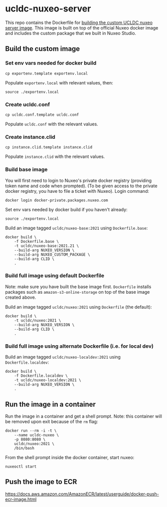 # ucldc-nuxeo-server

This repo contains the Dockerfile for [building the custom UCLDC nuxeo server image](https://doc.nuxeo.com/nxdoc/build-a-custom-docker-image/). This image is built on top of the official Nuxeo docker image and includes the custom package that we built in Nuxeo Studio.

## Build the custom image

### Set env vars needed for docker build

````
cp exportenv.template exportenv.local
````

Populate `exportenv.local` with relevant values, then:

```
source ./exportenv.local
```

### Create ucldc.conf

```
cp ucldc.conf.template ucldc.conf
```

Populate `ucldc.conf` with the relevant values.

### Create instance.clid

```
cp instance.clid.template instance.clid
```

Populate `instance.clid` with the relevant values.

### Build base image

You will first need to login to Nuxeo's private docker registry (providing token name and code when prompted). (To be given access to the private docker registry, you have to file a ticket with Nuxeo). Login command:

```
docker login docker-private.packages.nuxeo.com
```
Set env vars needed by docker build if you haven't already:

```
source ./exportenv.local
```

Build an image tagged `ucldc/nuxeo-base:2021` using `Dockerfile.base`:

```
docker build \
	-f Dockerfile.base \
	-t ucldc/nuxeo-base:2021.21 \
	--build-arg NUXEO_VERSION \
	--build-arg NUXEO_CUSTOM_PACKAGE \
	--build-arg CLID \
	.
```

### Build full image using default Dockerfile

Note: make sure you have built the base image first. `Dockerfile` installs packages such as `amazon-s3-online-storage` on top of the base image created above.

Build an image tagged `ucldc/nuxeo:2021` using `Dockerfile` (the default):

```
docker build \
	-t ucldc/nuxeo:2021 \
	--build-arg NUXEO_VERSION \
	--build-arg CLID \
	.
```

### Build full image using alternate Dockerfile (i.e. for local dev)

Build an image tagged `ucldc/nuxeo-localdev:2021` using `Dockerfile.localdev`:

```
docker build \
	-f Dockerfile.localdev \
	-t ucldc/nuxeo-localdev:2021 \
	--build-arg NUXEO_VERSION \
	.
```

## Run the image in a container

Run the image in a container and get a shell prompt. Note: this container will be removed upon exit because of the `rm` flag:

```
docker run --rm -i -t \
	--name ucldc-nuxeo \
	-p 8080:8080 \
	ucldc/nuxeo:2021 \
	/bin/bash
```

From the shell prompt inside the docker container, start nuxeo:

```
nuxeoctl start
```

## Push the image to ECR

https://docs.aws.amazon.com/AmazonECR/latest/userguide/docker-push-ecr-image.html
